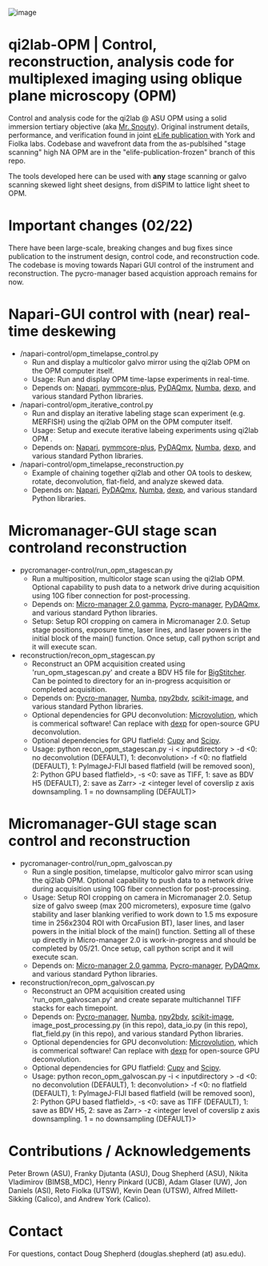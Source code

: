 ![image](https://user-images.githubusercontent.com/26783318/124163887-eb04cb00-da54-11eb-9db8-87c5269d3996.png)

# qi2lab-OPM | Control, reconstruction, analysis code for multiplexed imaging using oblique plane microscopy (OPM)
Control and analysis code for the qi2lab @ ASU OPM using a solid immersion tertiary objective (aka [Mr. Snouty](https://andrewgyork.github.io/high_na_single_objective_lightsheet/)). Original instrument details, performance, and verification found in joint [eLife publication ](https://elifesciences.org/articles/57681) with York and Fiolka labs. Codebase and wavefront data from the as-publsihed "stage scanning" high NA OPM are in the "elife-publication-frozen" branch of this repo.

The tools developed here can be used with **any** stage scanning or galvo scanning skewed light sheet designs, from diSPIM to lattice light sheet to OPM.

# Important changes (02/22)
There have been large-scale, breaking changes and bug fixes since publication to the instrument design, control code, and reconstruction code. The codebase is moving towards Napari GUI control of the instrument and reconstruction. The pycro-manager based acquistion approach remains for now.

# Napari-GUI control with (near) real-time deskewing
* /napari-control/opm_timelapse_control.py
  * Run and display a multicolor galvo mirror using the qi2lab OPM on the OPM computer itself.
  * Usage: Run and display OPM time-lapse experiments in real-time.
  * Depends on: [Napari](https://napari.org/),  [pymmcore-plus](https://github.com/tlambert03/pymmcore-plus), [PyDAQmx](https://github.com/clade/PyDAQmx), [Numba](http://numba.pydata.org/), [dexp](https://github.com/royerlab/dexp), and various standard Python libraries.
* /napari-control/opm_iterative_control.py
  * Run and display an iterative labeling stage scan experiment (e.g. MERFISH) using the qi2lab OPM on the OPM computer itself.
  * Usage: Setup and execute iterative labeing experiments using qi2lab OPM .
  * Depends on: [Napari](https://napari.org/),  [pymmcore-plus](https://github.com/tlambert03/pymmcore-plus), [PyDAQmx](https://github.com/clade/PyDAQmx), [Numba](http://numba.pydata.org/), [dexp](https://github.com/royerlab/dexp), and various standard Python libraries.
* /napari-control/opm_timelapse_reconstruction.py
  * Example of chaining together qi2lab and other OA tools to deskew, rotate, deconvolution, flat-field, and analyze skewed data. 
  * Depends on: [Napari](https://napari.org/), [PyDAQmx](https://github.com/clade/PyDAQmx), [Numba](http://numba.pydata.org/), [dexp](https://github.com/royerlab/dexp), and various standard Python libraries.

# Micromanager-GUI stage scan controland reconstruction
* pycromanager-control/run_opm_stagescan.py
  * Run a multiposition, multicolor stage scan using the qi2lab OPM. Optional capability to push data to a network drive during acquisition using 10G fiber connection for post-processing.
  * Depends on: [Micro-manager 2.0 gamma](https://micro-manager.org/wiki/Download_Micro-Manager_Latest_Release), [Pycro-manager](https://pycro-manager.readthedocs.io/en/latest/),  [PyDAQmx](https://github.com/clade/PyDAQmx), and various standard Python libraries.
  * Setup: Setup ROI cropping on camera in Micromanager 2.0. Setup stage positions, exposure time, laser lines, and laser powers in the initial block of the main() function. Once setup, call python script and it will execute scan.
* reconstruction/recon_opm_stagescan.py
  * Reconstruct an OPM acquisition created using 'run_opm_stagescan.py' and create a BDV H5 file for [BigStitcher](https://imagej.net/BigStitcher). Can be pointed to directory for an in-progress acquisition or completed acquisition.
  * Depends on: [Pycro-manager](https://pycro-manager.readthedocs.io/en/latest/), [Numba](http://numba.pydata.org/), [npy2bdv](https://github.com/nvladimus/npy2bdv), [scikit-image](https://scikit-image.org/), and various standard Python libraries.
  * Optional dependencies for GPU deconvolution: [Microvolution](https://www.microvolution.com/), which is commerical software! Can replace with [dexp](https://github.com/royerlab/dexp) for open-source GPU deconvolution.
  * Optional dependencies for GPU flatfield: [Cupy](https://docs.cupy.dev/en/stable/index.html) and [Scipy](https://www.scipy.org/).
  * Usage: python recon_opm_stagescan.py -i < inputdirectory > -d <0: no deconvolution (DEFAULT), 1: deconvolution> -f <0: no flatfield (DEFAULT), 1: PyImageJ-FIJI based flatfield (will be removed soon), 2: Python GPU based flatfield>, -s <0: save as TIFF, 1: save as BDV H5 (DEFAULT), 2: save as Zarr> -z <integer level of coverslip z axis downsampling. 1 = no downsampling (DEFAULT)>

# Micromanager-GUI stage scan control and reconstruction
* pycromanager-control/run_opm_galvoscan.py
  * Run a single position, timelapse, multicolor galvo mirror scan using the qi2lab OPM. Optional capability to push data to a network drive during acquisition using 10G fiber connection for post-processing.
  * Usage: Setup ROI cropping on camera in Micromanager 2.0. Setup size of galvo sweep (max 200 micrometers), exposure time (galvo stability and laser blanking verified to work down to 1.5 ms exposure time in 256x2304 ROI with OrcaFusion BT), laser lines, and laser powers in the initial block of the main() function. Setting all of these up directly in Micro-manager 2.0 is work-in-progress and should be completed by 05/21. Once setup, call python script and it will execute scan.
  * Depends on: [Micro-manager 2.0 gamma](https://micro-manager.org/wiki/Download_Micro-Manager_Latest_Release), [Pycro-manager](https://pycro-manager.readthedocs.io/en/latest/),  [PyDAQmx](https://github.com/clade/PyDAQmx), and various standard Python libraries.
* reconstruction/recon_opm_galvoscan.py
  * Reconstruct an OPM acquisition created using 'run_opm_galvoscan.py' and create separate multichannel TIFF stacks for each timepoint.
  * Depends on: [Pycro-manager](https://pycro-manager.readthedocs.io/en/latest/), [Numba](http://numba.pydata.org/), [npy2bdv](https://github.com/nvladimus/npy2bdv), [scikit-image](https://scikit-image.org/), image_post_processing.py (in this repo), data_io.py (in this repo),  flat_field.py (in this repo), and various standard Python libraries.
  * Optional dependencies for GPU deconvolution: [Microvolution](https://www.microvolution.com/), which is commerical software! Can replace with [dexp](https://github.com/royerlab/dexp) for open-source GPU deconvolution.
  * Optional dependencies for GPU flatfield: [Cupy](https://docs.cupy.dev/en/stable/index.html) and [Scipy](https://www.scipy.org/).
  *  Usage: python recon_opm_galvoscan.py -i < inputdirectory > -d <0: no deconvolution (DEFAULT), 1: deconvolution> -f <0: no flatfield (DEFAULT), 1: PyImageJ-FIJI based flatfield (will be removed soon), 2: Python GPU based flatfield>, -s <0: save as TIFF (DEFAULT), 1: save as BDV H5, 2: save as Zarr> -z <integer level of coverslip z axis downsampling. 1 = no downsampling (DEFAULT)>

# Contributions / Acknowledgements
Peter Brown (ASU), Franky Djutanta (ASU), Doug Shepherd (ASU), Nikita Vladimirov (BIMSB_MDC),  Henry Pinkard (UCB), Adam Glaser (UW), Jon Daniels (ASI), Reto Fiolka (UTSW), Kevin Dean (UTSW), Alfred Millett-Sikking (Calico), and Andrew York (Calico).

# Contact
For questions, contact Doug Shepherd (douglas.shepherd (at) asu.edu).
